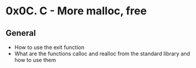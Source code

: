 # 0x0C. C - More malloc, free

## General
- How to use the exit function
- What are the functions calloc and realloc from the standard library and how to use them
